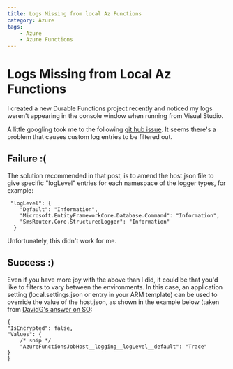 ```yaml
---
title: Logs Missing from local Az Functions
category: Azure
tags:
    - Azure
    - Azure Functions
---
```

# Logs Missing from Local Az Functions
I created a new Durable Functions project recently and noticed my logs weren't appearing in the console window when running from Visual Studio.

A little googling took me to the following [git hub issue](https://github.com/Azure/azure-functions-host/issues/4345). It seems there's a problem that causes custom log entries to be filtered out.

## Failure :(

The solution recommended in that post, is to amend the host.json file to give specific "logLevel" entries for each namespace of the logger types, for example:

     "logLevel": {
        "Default": "Information",
        "Microsoft.EntityFrameworkCore.Database.Command": "Information",
        "SmsRouter.Core.StructuredLogger": "Information"
      }

Unfortunately, this didn't work for me.

## Success :)
Even if you have more joy with the above than I did, it could be that you'd like to filters to vary between the environments. In this case, an application setting (local.settings.json or entry in your ARM template) can be used to override the value of the host.json, as shown in the example below (taken from [DavidG's answer on SO](https://stackoverflow.com/questions/64229383/in-azure-functions-3-can-i-filter-logs-to-application-insights-and-the-console-a#):

    {
    "IsEncrypted": false,
    "Values": {
        /* snip */
        "AzureFunctionsJobHost__logging__logLevel__default": "Trace"
    }
    }